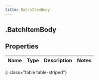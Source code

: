 ```yaml
---
title: BatchItemBody
---
```

## .BatchItemBody

## Properties

|Name | Type | Description | Notes|
|------------ | ------------- | ------------- | -------------|
{: class="table table-striped"}



